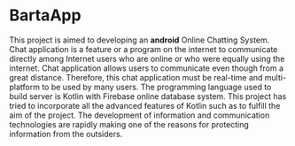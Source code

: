 # BartaApp

This project is aimed to developing an **android** Online Chatting System. Chat application is a feature or a program on the internet to communicate directly among Internet users who are online or who were equally using the internet. Chat application allows users to communicate even though from a great distance. Therefore, this chat application must be real-time and multi-platform to be used by many users. The programming language used to build server is Kotlin with Firebase online database system. This project has tried to incorporate all the advanced features of Kotlin such as to fulfill the aim of the project. The development of information and communication technologies are rapidly making one of the reasons for protecting information from the outsiders.
